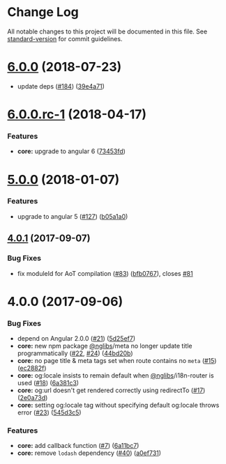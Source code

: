 # Change Log

All notable changes to this project will be documented in this file. See [standard-version](https://github.com/conventional-changelog/standard-version) for commit guidelines.

<a name="6.0.0"></a>
# [6.0.0](https://github.com/fulls1z3/ngx-meta/compare/v6.0.0-rc.1...v6.0.0) (2018-07-23)


* update deps ([#184](https://github.com/fulls1z3/ngx-meta/issues/184)) ([39e4a71](https://github.com/fulls1z3/ngx-meta/commit/39e4a71))



<a name="6.0.0-rc.1"></a>
# [6.0.0.rc-1](https://github.com/fulls1z3/ngx-meta/compare/v5.0.0...v6.0.0.rc-1) (2018-04-17)


### Features

* **core:** upgrade to angular 6 ([73453fd](https://github.com/fulls1z3/ngx-meta/commit/73453fd))



<a name="5.0.0"></a>
# [5.0.0](https://github.com/fulls1z3/ngx-meta/compare/v4.0.1...v5.0.0) (2018-01-07)


### Features

* upgrade to angular 5 ([#127](https://github.com/fulls1z3/ngx-meta/issues/127)) ([b05a1a0](https://github.com/fulls1z3/ngx-meta/commit/b05a1a0))



<a name="4.0.1"></a>
## [4.0.1](https://github.com/fulls1z3/ngx-meta/compare/v4.0.0...v4.0.1) (2017-09-07)


### Bug Fixes

* fix moduleId for AoT compilation ([#83](https://github.com/fulls1z3/ngx-meta/issues/83)) ([bfb0767](https://github.com/fulls1z3/ngx-meta/commit/bfb0767)), closes [#81](https://github.com/fulls1z3/ngx-meta/issues/81)



<a name="4.0.0"></a>
# 4.0.0 (2017-09-06)


### Bug Fixes

* depend on Angular 2.0.0 ([#21](https://github.com/fulls1z3/ngx-meta/issues/21)) ([5d25ef7](https://github.com/fulls1z3/ngx-meta/commit/5d25ef7))
* **core:** new npm package [@nglibs](https://github.com/nglibs)/meta no longer update title programmatically ([#22](https://github.com/fulls1z3/ngx-meta/issues/22), [#24](https://github.com/fulls1z3/ngx-meta/issues/24)) ([44bd20b](https://github.com/fulls1z3/ngx-meta/commit/44bd20b))
* **core:** no page title & meta tags set when route contains no `meta` ([#15](https://github.com/fulls1z3/ngx-meta/issues/15)) ([ec2882f](https://github.com/fulls1z3/ngx-meta/commit/ec2882f))
* **core:** og:locale insists to remain default when [@nglibs](https://github.com/nglibs)/i18n-router is used ([#18](https://github.com/fulls1z3/ngx-meta/issues/18)) ([6a381c3](https://github.com/fulls1z3/ngx-meta/commit/6a381c3))
* **core:** og:url doesn't get rendered correctly using redirectTo ([#17](https://github.com/fulls1z3/ngx-meta/issues/17)) ([2e0a73d](https://github.com/fulls1z3/ngx-meta/commit/2e0a73d))
* **core:** setting og:locale tag without specifying default og:locale throws error ([#23](https://github.com/fulls1z3/ngx-meta/issues/23)) ([545d3c5](https://github.com/fulls1z3/ngx-meta/commit/545d3c5))


### Features

* **core:** add callback function ([#7](https://github.com/fulls1z3/ngx-meta/issues/7)) ([6a11bc7](https://github.com/fulls1z3/ngx-meta/commit/6a11bc7))
* **core:** remove `lodash` dependency ([#40](https://github.com/fulls1z3/ngx-meta/issues/40)) ([a0ef731](https://github.com/fulls1z3/ngx-meta/commit/a0ef731))

